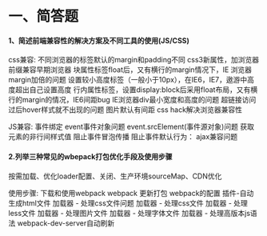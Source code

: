 # 一、简答题


#### 1、简述前端兼容性的解决方案及不同工具的使用(JS/CSS)
css兼容:
  不同浏览器的标签默认的margin和padding不同
  css3新属性，加浏览器前缀兼容早期浏览器
  块属性标签float后，又有横行的margin情况下，IE 浏览器margin加倍的问题
  设置较小高度标签（一般小于10px），在IE6，IE7，遨游中高度超出自己设置高度
  行内属性标签，设置display:block后采用float布局，又有横行的margin的情况，IE6间距bug
  IE浏览器div最小宽度和高度的问题
  超链接访问过后hover样式就不出现的问题
  图片默认有间距
  css hack解决浏览器兼容性

JS兼容:
  事件绑定
  event事件对象问题
  event.srcElement(事件源对象)问题
  获取元素的非行间样式值
  阻止事件冒泡传播
  阻止事件默认行为：
   ajax兼容问题

#### 2.列举三种常见的wbepack打包优化手段及使用步骤
按需加载、优化loader配置、关闭、生产环境sourceMap、CDN优化

使用步骤:
 下载和使用webpack
 webpack 更新打包
 webpack的配置
 插件-自动生成html文件
 加载器 - 处理css文件问题
 加载器 - 处理css文件
 加载器 - 处理less文件
 加载器 - 处理图片文件
 加载器 - 处理字体文件
 加载器 - 处理高版本js语法
 webpack-dev-server自动刷新
